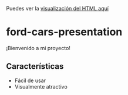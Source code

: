 Puedes ver la [visualización del HTML aquí](https://refegar.github.io/ford-cars-presentation/)

# ford-cars-presentation
¡Bienvenido a mi proyecto!

## Características
- Fácil de usar
- Visualmente atractivo
